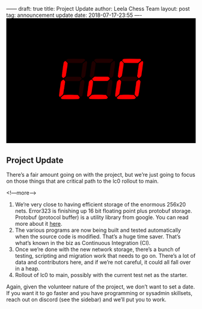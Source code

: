 ——
draft: true
title: Project Update
author: Leela Chess Team
layout: post
tag: announcement update
date: 2018-07-17-23:55
—-
![logo](https://raw.githubusercontent.com/dkappe/dkappe.github.io/master/public/images/logo.png)

## Project Update

There’s a fair amount going on with the project, but we’re just going to focus on those things that are critical path to the lc0 rollout to main.

<!—more—>

1. We’re very close to having efficient storage of the enormous 256x20 nets. Error323 is finishing up 16 bit floating point plus protobuf storage. Protobuf (protocol buffer) is a utility library from google. You can read more about it [here](https://developers.google.com/protocol-buffers/).
2. The various programs are now being built and tested automatically when the source code is modified. That’s a huge time saver. That’s what’s known in the biz as Continuous Integration (CI).
3. Once we’re done with the new network storage, there’s a bunch of testing, scripting and migration work that needs to go on. There’s a lot of data and contributors here, and if we’re not careful, it could all fall over in a heap.
4. Rollout of lc0 to main, possibly with the current test net as the starter.

Again, given the volunteer nature of the project, we don’t want to set a date. If you want it to go faster and you have programming or sysadmin skillsets, reach out on discord (see the sidebar) and we’ll put you to work.
